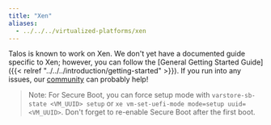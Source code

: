 ```yaml
---
title: "Xen"
aliases: 
  - ../../../virtualized-platforms/xen
---
```


Talos is known to work on Xen.
We don't yet have a documented guide specific to Xen; however, you can follow the [General Getting Started Guide]({{< relref "../../../introduction/getting-started" >}}).
If you run into any issues, our [community](https://slack.dev.talos-systems.io/) can probably help!

> Note: For Secure Boot, you can force setup mode with `varstore-sb-state <VM_UUID> setup` or `xe vm-set-uefi-mode mode=setup uuid=<VM_UUID>`.
> Don't forget to re-enable Secure Boot after the first boot.
